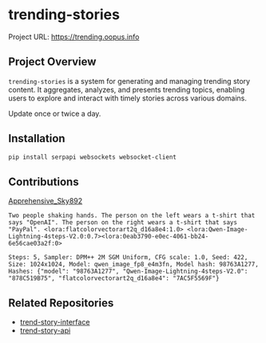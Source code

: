 

# trending-stories

Project URL: https://trending.oopus.info

## Project Overview

`trending-stories` is a system for generating and managing trending story content. It aggregates, analyzes, and presents trending topics, enabling users to explore and interact with timely stories across various domains.

Update once or twice a day.

## Installation

```bash
pip install serpapi websockets websocket-client
```

## Contributions

[Apprehensive_Sky892](https://www.reddit.com/r/FluxAI/comments/1oj71c3/comment/nm3uo0k/?utm_source=share&utm_medium=web3x&utm_name=web3xcss&utm_term=1&utm_content=share_button)

```
Two people shaking hands. The person on the left wears a t-shirt that says "OpenAI". The person on the right wears a t-shirt that says "PayPal". <lora:flatcolorvectorart2q_d16a8e4:1.0> <lora:Qwen-Image-Lightning-4steps-V2.0:0.7><lora:0eab3790-e0ec-4061-bb24-6e56cae03a2f:0>

Steps: 5, Sampler: DPM++ 2M SGM Uniform, CFG scale: 1.0, Seed: 422, Size: 1024x1024, Model: qwen_image_fp8_e4m3fn, Model hash: 98763A1277, Hashes: {"model": "98763A1277", "Qwen-Image-Lightning-4steps-V2.0": "878C519B75", "flatcolorvectorart2q_d16a8e4": "7AC5F5569F"}
```

## Related Repositories

- [trend-story-interface](https://github.com/sudoghut/trend-story-interface)
- [trend-story-api](https://github.com/sudoghut/trend-story-api)
